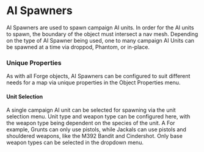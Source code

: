 # AI Spawners

AI Spawners are used to spawn campaign AI units. In order for the AI units to spawn, the boundary of the object must intersect a nav mesh. Depending on the type of AI Spawner being used, one to many campaign AI Units can be spawned at a time via droppod, Phantom, or in-place.

### Unique Properties

As with all Forge objects, AI Spawners can be configured to suit different needs for a map via unique properties in the Object Properties menu.

#### Unit Selection

A single campaign AI unit can be selected for spawning via the unit selection menu. Unit type and weapon type can be configured here, with the weapon type being dependent on the species of the unit.
A For example, Grunts can only use pistols, while Jackals can use pistols and shouldered weapons, like the M392 Bandit and Cindershot. Only base weapon types can be selected in the dropdown menu. 